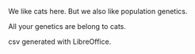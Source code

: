 We like cats here. But we also like population genetics.

All your genetics are belong to cats.



csv generated with LibreOffice.
